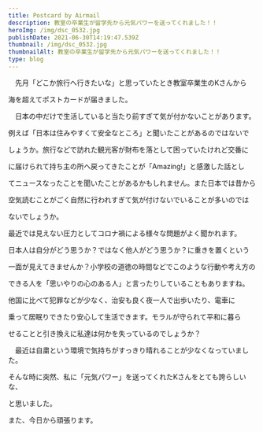 ```yaml
---
title: Postcard by Airmail
description: 教室の卒業生が留学先から元気パワーを送ってくれました！！
heroImg: /img/dsc_0532.jpg
publishDate: 2021-06-30T14:19:47.539Z
thumbnail: /img/dsc_0532.jpg
thumbnailAlt: 教室の卒業生が留学先から元気パワーを送ってくれました！！
type: blog
---
```

　先月「どこか旅行へ行きたいな」と思っていたとき教室卒業生のKさんから

海を超えてポストカードが届きました。

　日本の中だけで生活していると当たり前すぎて気が付かないことがあります。

例えば「日本は住みやすくて安全なところ」と聞いたことがあるのではないで

しょうか。旅行などで訪れた観光客が財布を落として困っていたけれど交番に

に届けられて持ち主の所へ戻ってきたことが「Amazing!」と感激した話とし

てニュースなったことを聞いたことがあるかもしれません。また日本では昔から

空気読むことがごく自然に行われすぎて気が付けないでいることが多いのでは

ないでしょうか。

最近では見えない圧力としてコロナ禍による様々な問題がよく聞かれます。

日本人は自分がどう思うか？ではなく他人がどう思うか？に重きを置くという

一面が見えてきませんか？小学校の道徳の時間などでこのような行動や考え方の

できる人を「思いやりの心のある人」と言ったりしていることもありますね。

他国に比べて犯罪などが少なく、治安も良く夜一人で出歩いたり、電車に

乗って居眠りできたり安心して生活できます。モラルが守られて平和に暮ら

せることと引き換えに私達は何かを失っているのでしょうか？

　最近は自粛という環境で気持ちがすっきり晴れることが少なくなっていました。

そんな時に突然、私に「元気パワー」を送ってくれたKさんをとても誇らしいな、

と思いました。

また、今日から頑張ります。